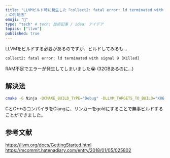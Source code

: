 ```yaml
---
title: "LLVMビルド時に発生した『collect2: fatal error: ld terminated with signal 9
』の対処法"
emoji: "🐉"
type: "tech" # tech: 技術記事 / idea: アイデア
topics: ["llvm"]
published: true
---
```


LLVMをビルドする必要があるのですが、ビルドしてみるも…  

```txt
collect2: fatal error: ld terminated with signal 9 [Killed]
```

RAM不足でエラーが発生してしまいました😭 (32GBあるのに…)  

## 解決法

```sh
cmake -G Ninja -DCMAKE_BUILD_TYPE="Debug" -DLLVM_TARGETS_TO_BUILD="X86;RISCV" -DLLVM_ENABLE_PROJECTS="clang;libcxx;libcxxabi" -DCMAKE_CXX_COMPILER=clang++ -DCMAKE_C_COMPILER=clang -DLLVM_USE_LINKER=gold ../llvm 
```

CとC++のコンパイラをClangに、リンカーをgoldにすることで無事ビルドすることができました。  

## 参考文献

https://llvm.org/docs/GettingStarted.html  
https://mcommit.hatenadiary.com/entry/2018/01/05/025802
